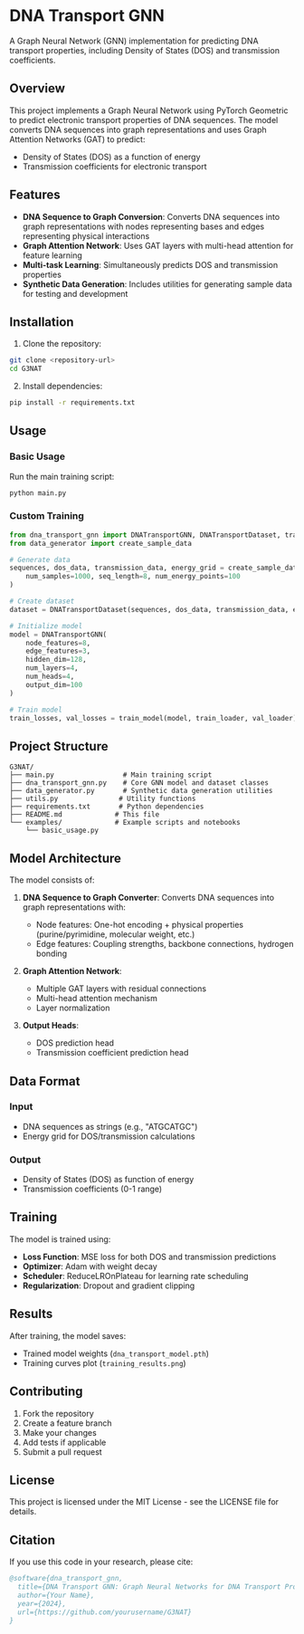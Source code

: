 # DNA Transport GNN

A Graph Neural Network (GNN) implementation for predicting DNA transport properties, including Density of States (DOS) and transmission coefficients.

## Overview

This project implements a Graph Neural Network using PyTorch Geometric to predict electronic transport properties of DNA sequences. The model converts DNA sequences into graph representations and uses Graph Attention Networks (GAT) to predict:

- Density of States (DOS) as a function of energy
- Transmission coefficients for electronic transport

## Features

- **DNA Sequence to Graph Conversion**: Converts DNA sequences into graph representations with nodes representing bases and edges representing physical interactions
- **Graph Attention Network**: Uses GAT layers with multi-head attention for feature learning
- **Multi-task Learning**: Simultaneously predicts DOS and transmission properties
- **Synthetic Data Generation**: Includes utilities for generating sample data for testing and development

## Installation

1. Clone the repository:
```bash
git clone <repository-url>
cd G3NAT
```

2. Install dependencies:
```bash
pip install -r requirements.txt
```

## Usage

### Basic Usage

Run the main training script:
```bash
python main.py
```

### Custom Training

```python
from dna_transport_gnn import DNATransportGNN, DNATransportDataset, train_model
from data_generator import create_sample_data

# Generate data
sequences, dos_data, transmission_data, energy_grid = create_sample_data(
    num_samples=1000, seq_length=8, num_energy_points=100
)

# Create dataset
dataset = DNATransportDataset(sequences, dos_data, transmission_data, energy_grid)

# Initialize model
model = DNATransportGNN(
    node_features=8,
    edge_features=3,
    hidden_dim=128,
    num_layers=4,
    num_heads=4,
    output_dim=100
)

# Train model
train_losses, val_losses = train_model(model, train_loader, val_loader)
```

## Project Structure

```
G3NAT/
├── main.py                 # Main training script
├── dna_transport_gnn.py    # Core GNN model and dataset classes
├── data_generator.py       # Synthetic data generation utilities
├── utils.py               # Utility functions
├── requirements.txt       # Python dependencies
├── README.md             # This file
└── examples/             # Example scripts and notebooks
    └── basic_usage.py
```

## Model Architecture

The model consists of:

1. **DNA Sequence to Graph Converter**: Converts DNA sequences into graph representations with:
   - Node features: One-hot encoding + physical properties (purine/pyrimidine, molecular weight, etc.)
   - Edge features: Coupling strengths, backbone connections, hydrogen bonding

2. **Graph Attention Network**: 
   - Multiple GAT layers with residual connections
   - Multi-head attention mechanism
   - Layer normalization

3. **Output Heads**:
   - DOS prediction head
   - Transmission coefficient prediction head

## Data Format

### Input
- DNA sequences as strings (e.g., "ATGCATGC")
- Energy grid for DOS/transmission calculations

### Output
- Density of States (DOS) as function of energy
- Transmission coefficients (0-1 range)

## Training

The model is trained using:
- **Loss Function**: MSE loss for both DOS and transmission predictions
- **Optimizer**: Adam with weight decay
- **Scheduler**: ReduceLROnPlateau for learning rate scheduling
- **Regularization**: Dropout and gradient clipping

## Results

After training, the model saves:
- Trained model weights (`dna_transport_model.pth`)
- Training curves plot (`training_results.png`)

## Contributing

1. Fork the repository
2. Create a feature branch
3. Make your changes
4. Add tests if applicable
5. Submit a pull request

## License

This project is licensed under the MIT License - see the LICENSE file for details.

## Citation

If you use this code in your research, please cite:

```bibtex
@software{dna_transport_gnn,
  title={DNA Transport GNN: Graph Neural Networks for DNA Transport Property Prediction},
  author={Your Name},
  year={2024},
  url={https://github.com/yourusername/G3NAT}
}
``` 